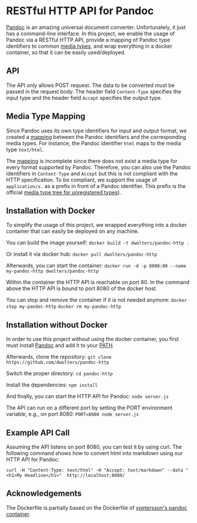 RESTful HTTP API for Pandoc
===========================
[Pandoc](http://pandoc.org/) is an amazing universal document converter. Unfortunately, it
just has a command-line interface. In this project, we enable the usage of Pandoc via a RESTful HTTP API, 
provide a mapping of Pandoc type identifiers to common [media types](https://en.wikipedia.org/wiki/Media_type), 
and wrap everything in a docker container, so that it can be easily used/deployed.  

## API
The API only allows POST request. The data to be converted must be 
passed in the request body. The header field `Content-Type` specifies
the input type and the header field `Accept` specifies the output type.
 
## Media Type Mapping
Since Pandoc uses its own type identifiers for input and output format, we
created a [mapping](media-types.json) between the Pandoc identifiers and
the corresponding media types. For instance, the Pandoc identifier `html` 
maps to the media type `text/html`.
 
The [mapping](media-types.json) is incomplete since there does not exist
a media type for every format supported by Pandoc. Therefore, you can
also use the Pandoc identifiers in `Content-Type` and `Accept` but this
is not compliant with the HTTP specification. To be compliant, we support 
the usage of `application/x.` as a prefix in front of a Pandoc identifier. 
This prefix is the official [media type tree for unregistered types](https://en.wikipedia.org/wiki/Media_type#Unregistered_x._tree)).

## Installation with Docker
To simplify the usage of this project, we wrapped everything into a docker
container that can easily be deployed on any machine. 

You can build the image yourself:
`docker build -t dwolters/pandoc-http .`

Or install it via docker hub:
`docker pull dwolters/pandoc-http`

Afterwards, you can start the container:
`docker run -d -p 8080:80 --name my-pandoc-http dwolters/pandoc-http`

Within the container the HTTP API is reachable on port 80. In the command 
above the HTTP API is bound to port 8080 of the docker host.  

You can stop and remove the container if it is not needed anymore:
`docker stop my-pandoc-http`
`docker rm my-pandoc-http`

## Installation without Docker
In order to use this project without using the docker container, you first
must install [Pandoc](http://pandoc.org/installing.html) and add it to your [PATH](https://en.wikipedia.org/wiki/PATH_(variable)).

Afterwards, clone the repository:
`git clone https://github.com/dwolters/pandoc-http`

Switch the proper directory:
`cd pandoc-http`

Install the dependencies:
`npm install`

And finally, you can start the HTTP API for Pandoc:
`node server.js`

The API can run on a different port by setting the PORT environment variable, e.g., on port 8080:
`PORT=8080 node server.js`

## Example API Call

Assuming the API listens on port 8080, you can test it by using curl. 
The following command shows how to convert html into markdown using our 
HTTP API for Pandoc:

`curl -H "Content-Type: text/html" -H "Accept: text/markdown" --data "<h1>My Headline</h1>"  http://localhost:8080/`

## Acknowledgements
The Dockerfile is partially based on the Dockerfile of [vpetersson's pandoc container](https://github.com/vpetersson/docker-pandoc).